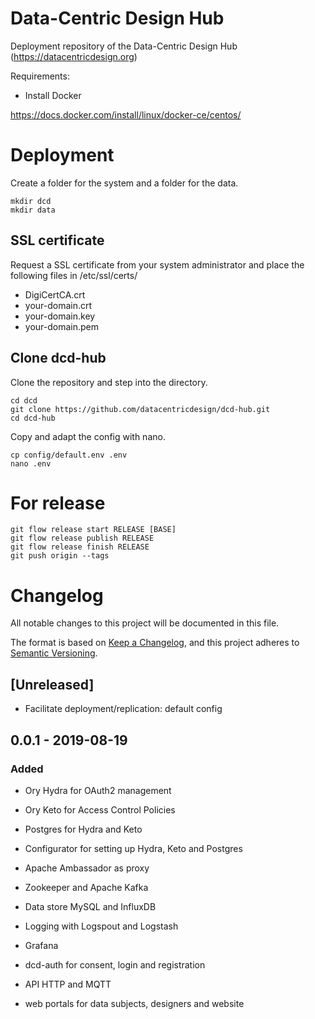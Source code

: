 # Data-Centric Design Hub

Deployment repository of the Data-Centric Design Hub (https://datacentricdesign.org)

Requirements:

* Install Docker

https://docs.docker.com/install/linux/docker-ce/centos/

# Deployment

Create a folder for the system and a folder for the data.

```shell script
mkdir dcd
mkdir data
```

## SSL certificate
Request a SSL certificate from your system administrator and place the following
files in /etc/ssl/certs/

- DigiCertCA.crt
- your-domain.crt
- your-domain.key
- your-domain.pem

## Clone dcd-hub

Clone the repository and step into the directory.

```shell script
cd dcd
git clone https://github.com/datacentricdesign/dcd-hub.git
cd dcd-hub
```

Copy and adapt the config with nano.

```shell script
cp config/default.env .env
nano .env
```

# For release

```shell script
git flow release start RELEASE [BASE] 
git flow release publish RELEASE 
git flow release finish RELEASE 
git push origin --tags
```

# Changelog

All notable changes to this project will be documented in this file.

The format is based on [Keep a Changelog](https://keepachangelog.com/en/1.0.0/),
and this project adheres to [Semantic Versioning](https://semver.org/spec/v2.0.0.html).

## [Unreleased]

- Facilitate deployment/replication: default config

## 0.0.1 - 2019-08-19

### Added

- Ory Hydra for OAuth2 management
- Ory Keto for Access Control Policies
- Postgres for Hydra and Keto
- Configurator for setting up Hydra, Keto and Postgres

- Apache Ambassador as proxy
- Zookeeper and Apache Kafka
- Data store MySQL and InfluxDB
- Logging with Logspout and Logstash
- Grafana

- dcd-auth for consent, login and registration
- API HTTP and MQTT
- web portals for data subjects, designers and website


